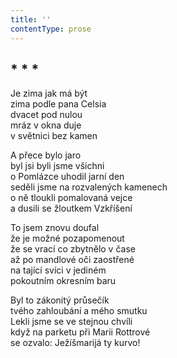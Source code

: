 ```yaml
---
title: ''
contentType: prose
---
```


## \* \* \*

Je zima jak má být  
zima podle pana Celsia  
dvacet pod nulou  
mráz v okna duje  
v světnici bez kamen

A přece bylo jaro  
byl jsi byli jsme všichni  
o Pomlázce uhodil jarní den  
seděli jsme na rozvalených kamenech  
o ně tloukli pomalovaná vejce  
a dusili se žloutkem Vzkříšení

To jsem znovu doufal  
že je možné pozapomenout  
že se vrací co zbytnělo v čase  
až po mandlové oči zaostřené  
na tající svíci v jediném  
pokoutním okresním baru

Byl to zákonitý průsečík  
tvého zahloubání a mého smutku  
Lekli jsme se ve stejnou chvíli  
když na parketu při Marii Rottrové  
se ozvalo: Ježíšmarijá ty kurvo!
